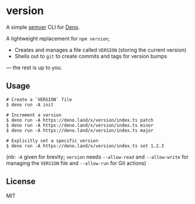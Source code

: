# version

A simple [semver](https://semver.org/) CLI for [Deno](https://deno.land/).

A lightweight replacement for `npm version`;

- Creates and manages a file called `VERSION` (storing the current version)
- Shells out to `git` to create commits and tags for version bumps

— the rest is up to you.

## Usage

```
# Create a `VERSION` file
$ deno run -A init

# Increment a version
$ deno run -A https://deno.land/x/version/index.ts patch
$ deno run -A https://deno.land/x/version/index.ts minor
$ deno run -A https://deno.land/x/version/index.ts major

# Explicitly set a specific version
$ deno run -A https://deno.land/x/version/index.ts set 1.2.3
```

(nb: `-A` given for brevity; `version` needs `--allow-read` and
`--allow-write` for managing the `VERSION` file and `--allow-run` for Git
actions)

## License

MIT
